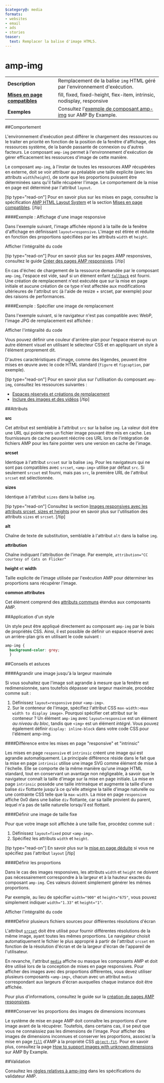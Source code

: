 ```yaml
---
$category@: media
formats:
- websites
- email
- ads
- stories
teaser:
  text: Remplacer la balise d'image HTML5.
---
```



<!---
       Copyright 2015 The AMP HTML Authors. Tous droits réservés.

       Autorisation sous licence Apache, version 2.0 (la "Licence") ;
       n'utilisez ce fichier que dans le cadre de la Licence.
       Vous pouvez obtenir une copie de la Licence à l'adresse suivante :

       http://www.apache.org/licenses/LICENSE-2.0

       Sauf dispositions légales applicables ou accord écrit préalable, le logiciel distribué dans le cadre de la Licence est fourni "EN L'ÉTAT", À L'EXCLUSION DE TOUTE GARANTIE OU CONDITION DE QUELQUE NATURE QUE CE SOIT, expresse ou implicite.
       Consultez la Licence correspondant à la langue spécifique qui régit les autorisations et limitations applicables.
  -->

# amp-img

<table>
  <tr>
    <td class="col-fourty"><strong>Description</strong></td>
    <td>Remplacement de la balise <code>img</code> HTML géré par l'environnement d'exécution.</td>
  </tr>
  <tr>
    <td class="col-fourty"><strong><a href="https://www.ampproject.org/docs/guides/responsive/control_layout.html">Mises en page compatibles</a></strong></td>
    <td>fill, fixed, fixed-height, flex-item, intrinsic, nodisplay, responsive</td>
  </tr>
  <tr>
    <td class="col-fourty"><strong>Exemples</strong></td>
    <td>Consultez l'<a href="https://ampbyexample.com/components/amp-img/">exemple de composant amp-img</a> sur AMP By Example.</td>
  </tr>
</table>


##Comportement

L'environnement d'exécution peut différer le chargement des ressources ou le traiter en priorité en fonction de la position de la fenêtre d'affichage, des ressources système, de la bande passante de connexion ou d'autres facteurs. Le composant `amp-img` permet à l'environnement d'exécution de gérer efficacement les ressources d'image de cette manière.

Le composant `amp-img`, à l'instar de toutes les ressources AMP récupérées en externe, doit se voir attribuer au préalable une taille explicite (avec les attributs `width`/`height`), de sorte que les proportions puissent être déterminées sans qu'il faille récupérer l'image. Le comportement de la mise en page est déterminé par l'attribut `layout`.

[tip type="read-on"]
Pour en savoir plus sur les mises en page, consultez la spécification [AMP HTML Layout System](https://github.com/ampproject/amphtml/blob/master/spec/amp-html-layout.md) et la section [Mises en page compatibles](https://www.ampproject.org/docs/guides/responsive/control_layout.html#the-layout-attribute).
[/tip]

####Exemple : Affichage d'une image responsive

Dans l'exemple suivant, l'image affichée répond à la taille de la fenêtre d'affichage en définissant `layout=responsive`.  L'image est étirée et réduite en fonction des proportions spécifiées par les attributs `width` et `height`.

<div>
  <amp-iframe height="193" src="https://ampproject-b5f4c.firebaseapp.com/examples/ampimg.basic.embed.html" layout="fixed-height" sandbox="allow-scripts allow-forms allow-same-origin" resizable="">
    <div aria-label="Plus" overflow="" tabindex="0" role="button">Afficher l'intégralité du code</div>
    <div placeholder=""></div>
  </amp-iframe>
</div>

[tip type="read-on"]
Pour en savoir plus sur les pages AMP responsives, consultez le guide [Créer des pages AMP responsives](https://www.ampproject.org/docs/guides/responsive/responsive_design.html).
[/tip]

En cas d'échec de chargement de la ressource demandée par le composant `amp-img`, l'espace est vide, sauf si un élément enfant [`fallback`](https://github.com/ampproject/amphtml/blob/master/spec/amp-html-layout.md#fallback) est fourni. Une création de remplacement n'est exécutée que sur la mise en page initiale et aucune création de ce type n'est affectée aux modifications ultérieures de l'attribut src (à l'aide de resize + srcset, par exemple) pour des raisons de performances.

####Exemple : Spécifier une image de remplacement

Dans l'exemple suivant, si le navigateur n'est pas compatible avec WebP, l'image JPG de remplacement est affichée :

<div>
  <amp-iframe height="271" src="https://ampproject-b5f4c.firebaseapp.com/examples/ampimg.fallback.embed.html" layout="fixed-height" sandbox="allow-scripts allow-forms allow-same-origin" resizable="">
    <div aria-label="Plus" overflow="" tabindex="0" role="button">Afficher l'intégralité du code</div>
    <div placeholder=""></div>
  </amp-iframe>
</div>

Vous pouvez définir une couleur d'arrière-plan pour l'espace réservé ou un autre élément visuel en utilisant le sélecteur CSS et en appliquant un style à l'élément proprement dit.

D'autres caractéristiques d'image, comme des légendes, peuvent être mises en œuvre avec le code HTML standard (`figure` et `figcaption`, par exemple).

[tip type="read-on"]
Pour en savoir plus sur l'utilisation du composant `amp-img`, consultez les ressources suivantes :

* [Espaces réservés et créations de remplacement](https://www.ampproject.org/docs/design/responsive/placeholders)
* [Inclure des images et des vidéos](https://www.ampproject.org/docs/media/amp_replacements)
[/tip]

##Attributs

**src**

Cet attribut est semblable à l'attribut `src` sur la balise `img`. La valeur doit être une URL qui pointe vers un fichier image pouvant être mis en cache. Les fournisseurs de cache peuvent réécrire ces URL lors de l'intégration de fichiers AMP pour les faire pointer vers une version en cache de l'image.

**srcset**

Identique à l'attribut `srcset` sur la balise `img`. Pour les navigateurs qui ne sont pas compatibles avec `srcset`, `<amp-img>` utilise par défaut `src`. Si seulement `srcset` est fourni, mais pas `src`, la première URL de l'attribut `srcset` est sélectionnée.

**sizes**

Identique à l'attribut `sizes` dans la balise `img`.

[tip type="read-on"]
Consultez la section [Images responsives avec les attributs srcset, sizes et heights](https://www.ampproject.org/docs/design/responsive/art_direction) pour en savoir plus sur l'utilisation des attributs `sizes` et `srcset`.
[/tip]

**alt**

Chaîne de texte de substitution, semblable à l'attribut `alt` dans la balise `img`.

**attribution**

Chaîne indiquant l'attribution de l'image. Par exemple, `attribution="CC courtesy of Cats on Flicker"`

**height** et **width**

Taille explicite de l'image utilisée par l'exécution AMP pour déterminer les proportions sans récupérer l'image.

**common attributes**

Cet élément comprend des [attributs communs](https://www.ampproject.org/docs/reference/common_attributes) étendus aux composants AMP.

##Application d'un style

Un style peut être appliqué directement au composant `amp-img` par le biais de propriétés CSS. Ainsi, il est possible de définir un espace réservé avec un arrière-plan gris en utilisant le code suivant :

```css
amp-img {
  background-color: grey;
  }
```

##Conseils et astuces

####Agrandir une image jusqu'à la largeur maximale

Si vous souhaitez que l'image soit agrandie à mesure que la fenêtre est redimensionnée, sans toutefois dépasser une largeur maximale, procédez comme suit :

1. Définissez `layout=responsive` pour `<amp-img>`.
1. Sur le conteneur de l'image, spécifiez l'attribut CSS `max-width:<max width to display image>`.  Pourquoi spécifier cet attribut sur le conteneur ?  Un élément `amp-img` avec `layout=responsive` est un élément *au niveau du bloc*, tandis que `<img>` est un élément *intégré*. Vous pouvez également définir `display: inline-block` dans votre code CSS pour l'élément amp-img.

####Différence entre les mises en page "responsive" et "intrinsic"

Les mises en page `responsive` et `intrinsic` créent une image qui est agrandie automatiquement.  La principale différence réside dans le fait que la mise en page `intrinsic` utilise une image SVG comme élément de mise à l'échelle.  Elle se comporte de la même manière qu'une image HTML standard, tout en conservant un avantage non négligeable, à savoir que le navigateur connaît la taille d'image sur la mise en page initiale. La mise en page `intrinsic` possède une taille intrinsèque et augmente la taille d'une balise `div` flottante jusqu'à ce qu'elle atteigne la taille d'image naturelle ou une contrainte CSS telle que la `max-width`. La mise en page `responsive` affiche 0x0 dans une balise `div` flottante, car sa taille provient du parent, lequel n'a pas de taille naturelle lorsqu'il est flottant.

####Définir une image de taille fixe

Pour que votre image soit affichée à une taille fixe, procédez comme suit :

1. Définissez `layout=fixed` pour `<amp-img>`.
1. Spécifiez les attributs `width` et `height`.

[tip type="read-on"]
En savoir plus sur la [mise en page déduite](https://www.ampproject.org/docs/design/responsive/control_layout#what-if-the-layout-attribute-isn%E2%80%99t-specified?) si vous ne spécifiez pas l'attribut `layout`
[/tip]

####Définir les proportions

Dans le cas des images responsives, les attributs `width` et `height` ne doivent pas nécessairement correspondre à la largeur et à la hauteur exactes du composant `amp-img`. Ces valeurs doivent simplement générer les mêmes proportions.

Par exemple, au lieu de spécifier `width="900"` et `height="675"`, vous pouvez simplement indiquer `width="1.33"` et `height="1"`.

<div>
  <amp-iframe height="193" src="https://ampproject-b5f4c.firebaseapp.com/examples/ampimg.aspectratio.embed.html" layout="fixed-height" sandbox="allow-scripts allow-forms allow-same-origin" resizable="">
    <div aria-label="Plus" overflow="" tabindex="0" role="button">Afficher l'intégralité du code</div>
    <div placeholder=""></div>
  </amp-iframe>
</div>

####Définir plusieurs fichiers sources pour différentes résolutions d'écran

L'attribut [`srcset`](#attributes) doit être utilisé pour fournir différentes résolutions de la même image, ayant toutes les mêmes proportions. Le navigateur choisit automatiquement le fichier le plus approprié à partir de l'attribut `srcset` en fonction de la résolution d'écran et de la largeur d'écran de l'appareil de l'utilisateur.

En revanche, l'attribut [`media`](https://www.ampproject.org/docs/reference/common_attributes#media) affiche ou masque les composants AMP et doit être utilisé lors de la conception de mises en page responsives. Pour afficher des images avec des proportions différentes, vous devez utiliser plusieurs composants `<amp-img>`, chacun avec un attribut `media` correspondant aux largeurs d'écran auxquelles chaque instance doit être affichée.

Pour plus d'informations, consultez le guide sur la [création de pages AMP responsives](https://www.ampproject.org/docs/design/responsive/responsive_design#displaying-responsive-images).

####Conserver les proportions des images de dimensions inconnues

Le système de mise en page AMP doit connaître les proportions d'une image avant de la récupérer. Toutefois, dans certains cas, il se peut que vous ne connaissiez pas les dimensions de l'image. Pour afficher des images de dimensions inconnues et conserver les proportions, associez la mise en page [`fill`](https://www.ampproject.org/docs/design/responsive/control_layout#the-layout-attribute) d'AMP à la propriété CSS [`object-fit`](https://css-tricks.com/almanac/properties/o/object-fit/). Pour en savoir plus, consultez la page [How to support images with unknown dimensions](https://ampbyexample.com/advanced/how_to_support_images_with_unknown_dimensions) sur AMP By Example.

##Validation

Consultez les [règles relatives à amp-img](https://github.com/ampproject/amphtml/blob/master/validator/validator-main.protoascii) dans les spécifications du validateur AMP.
